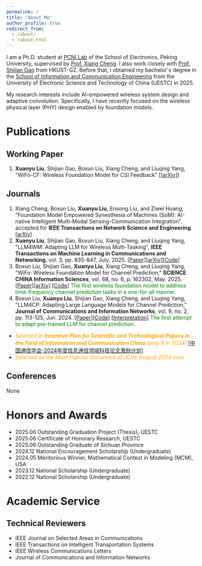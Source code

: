 ```yaml
---
permalink: /
title: "About Me"
author_profile: true
redirect_from: 
  - /about/
  - /about.html
---
```

I am a Ph.D. student at [PCNI Lab](http://pcni.pku.edu.cn/) of the School of Electronics, Peking University, supervised by [Prof. Xiang Cheng](https://ele.pku.edu.cn/info/1023/1063.htm). I also work closely with [Prof. Shijian Gao](https://sites.google.com/view/shijian-gao) from HKUST-GZ. 
Before that, I obtained my bachelor's degree in the [School of Information and Communication Engineering](https://www.sice.uestc.edu.cn/) from the University of Electronic Science and Technology of China (UESTC) in 2025.

My research interests include AI-empowered wireless system design and adaptive convolution. Specifically, I have recently focused on the wireless physical layer (PHY) design enabled by foundation models.

# Publications
## Working Paper

1. **Xuanyu Liu**, Shijian Gao, Boxun Liu, Xiang Cheng, and Liuqing Yang, "WiFo-CF: Wireless Foundation Model for CSI Feedback" [[[arXiv]](https://arxiv.org/abs/2508.04068)]


## Journals

1. Xiang Cheng, Boxun Liu, **Xuanyu Liu**, Ensong Liu, and Ziwei Huang, "Foundation Model Empowered Synesthesia of Machines (SoM): AI-native Intelligent Multi-Modal Sensing-Communication Integration", accepted for **IEEE Transactions on Network Science and Engineering**. [[arXiv](https://arxiv.org/abs/2506.07647)]
2. **Xuanyu Liu**, Shijian Gao, Boxun Liu, Xiang Cheng, and Liuqing Yang, "LLM4WM: Adapting LLM for Wireless Multi-Tasking", **IEEE Transactions on Machine Learning in Communications and Networking**, vol. 3, pp. 835-847, July. 2025. [[Paper](https://ieeexplore.ieee.org/document/11071329)][[arXiv](https://arxiv.org/abs/2501.12983)][[Code](https://github.com/xuanyv/LLM4WM)]
3. Boxun Liu, Shijian Gao, **Xuanyu Liu**, Xiang Cheng, and Liuqing Yang, "WiFo: Wireless Foundation Model for Channel Prediction," **SCIENCE CHINA Information Sciences**, vol. 68, no. 6, p. 162302, May. 2025. [[Paper](https://www.sciengine.com/SCIS/doi/10.1007/s11432-025-4349-0)][[arXiv](https://arxiv.org/pdf/2412.08908)] [[Code](https://github.com/liuboxun/WiFo)] <span style="color:green;">The first wireless foundation model to address time-frequency channel prediction tasks in a one-for-all manner.</span>
4. Boxun Liu, **Xuanyu Liu**, Shijian Gao, Xiang Cheng, and Liuqing Yang, "LLM4CP: Adapting Large Language Models for Channel Prediction," **Journal of Communications and Information Networks**, vol. 9, no. 2, pp. 113-125, Jun. 2024. [[Paper](https://ieeexplore.ieee.org/document/10582829)][[Code](https://github.com/liuboxun/LLM4CP)] [[Interpretation](https://mp.weixin.qq.com/s/HRigvdlC1jcfs-NFzSxMow)] <span style="color:green;">The first attempt to adapt pre-trained LLM for channel prediction.</span>
  *  <span style="color:orange;">*Selected in **Incentive Plan for Scientific and Technological Papers in the Field of Information and Communication China** (only 9 in 2024)*</span> [[中国通信学会-2024年度信息通信领域科技论文激励计划](https://www.china-cic.cn/Detail/24/6211/6211)]
  *  <span style="color:orange;">*Selected as the Most Popular Document of JCIN: August 2024-now*</span>

 
## Conferences

None

# Honors and Awards

* 2025.06 Outstanding Graduation Project (Thesis), UESTC
* 2025.06 Certificate of Honorary Research, UESTC
* 2025.06 Outstanding Graduate of Sichuan Province
* 2024.12 National Encouragement Scholarship (Undergraduate)
* 2024.05 Meritorious Winner, Mathematical Contest in Modeling (MCM), USA
* 2023.12 National Scholarship (Undergraduate)
* 2022.12 National Scholarship (Undergraduate)

# Academic Service

## Technical Reviewers

 * IEEE Journal on Selected Areas in Communications
 * IEEE Transactions on Intelligent Transportation Systems
 * IEEE Wireless Communications Letters
 * Journal of Communications and Information Networks


